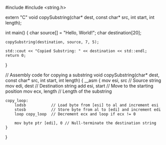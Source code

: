 #include <iostream>
#include <string.h>

extern "C" void copySubstring(char* dest, const char* src, int start, int length);

int main() {
    char source[] = "Hello, World!";
    char destination[20];

    copySubstring(destination, source, 7, 5);

    std::cout << "Copied Substring: " << destination << std::endl;
    return 0;
}

// Assembly code for copying a substring
void copySubstring(char* dest, const char* src, int start, int length) {
    __asm {
        mov esi, src    // Source string
        mov edi, dest   // Destination string
        add esi, start  // Move to the starting position
        mov ecx, length // Length of the substring

    copy_loop:
        lodsb           // Load byte from [esi] to al and increment esi
        stosb           // Store byte from al to [edi] and increment edi
        loop copy_loop  // Decrement ecx and loop if ecx != 0

        mov byte ptr [edi], 0 // Null-terminate the destination string
    }
}
